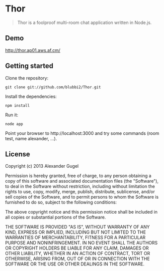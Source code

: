 Thor
====

> Thor is a foolproof multi-room chat application written in Node.js.

Demo
----

http://thor.ap01.aws.af.cm/


Getting started
---------------

Clone the repository:
```
git clone git://github.com/blubbi2/Thor.git
```

Install the dependencies:
```
npm install
```

Run it:
```
node app
```

Point your browser to http://localhost:3000 and try some commands (room test, name alexander, ...).

License
-------
Copyright (c) 2013 Alexander Gugel

Permission is hereby granted, free of charge, to any person obtaining a copy
of this software and associated documentation files (the "Software"), to deal
in the Software without restriction, including without limitation the rights
to use, copy, modify, merge, publish, distribute, sublicense, and/or sell
copies of the Software, and to permit persons to whom the Software is
furnished to do so, subject to the following conditions:

The above copyright notice and this permission notice shall be included in
all copies or substantial portions of the Software.

THE SOFTWARE IS PROVIDED "AS IS", WITHOUT WARRANTY OF ANY KIND, EXPRESS OR
IMPLIED, INCLUDING BUT NOT LIMITED TO THE WARRANTIES OF MERCHANTABILITY,
FITNESS FOR A PARTICULAR PURPOSE AND NONINFRINGEMENT. IN NO EVENT SHALL THE
AUTHORS OR COPYRIGHT HOLDERS BE LIABLE FOR ANY CLAIM, DAMAGES OR OTHER
LIABILITY, WHETHER IN AN ACTION OF CONTRACT, TORT OR OTHERWISE, ARISING FROM,
OUT OF OR IN CONNECTION WITH THE SOFTWARE OR THE USE OR OTHER DEALINGS IN
THE SOFTWARE.
